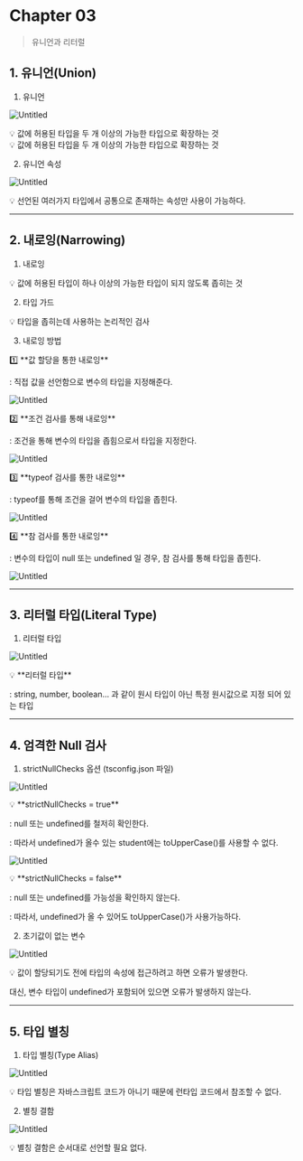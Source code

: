 # Chapter 03

> 유니언과 리터럴
> 

## 1. 유니언(Union)

1) 유니언

![Untitled](Chapter%2003%2080f991d9cec24cf3848b4e5f57059b98/Untitled.png)

<aside>
💡 값에 허용된 타입을 두 개 이상의 가능한 타입으로 확장하는 것

</aside>

<aside>
💡 값에 허용된 타입을 두 개 이상의 가능한 타입으로 확장하는 것

</aside>

2) 유니언 속성

![Untitled](Chapter%2003%2080f991d9cec24cf3848b4e5f57059b98/Untitled%201.png)

<aside>
💡 선언된 여러가지 타입에서 공통으로 존재하는 속성만 사용이 가능하다.

</aside>

---

## 2. 내로잉(Narrowing)

1) 내로잉

<aside>
💡 값에 허용된 타입이 하나 이상의 가능한 타입이 되지 않도록 좁히는 것

</aside>

2) 타입 가드

<aside>
💡 타입을 좁히는데 사용하는 논리적인 검사

</aside>

3) 내로잉 방법

<aside>
1️⃣ **값 할당을 통한 내로잉**

: 직접 값을 선언함으로 변수의 타입을 지정해준다.

</aside>

![Untitled](Chapter%2003%2080f991d9cec24cf3848b4e5f57059b98/Untitled%202.png)

<aside>
2️⃣ **조건 검사를 통해 내로잉**

: 조건을 통해 변수의 타입을 좁힘으로서 타입을 지정한다.

</aside>

![Untitled](Chapter%2003%2080f991d9cec24cf3848b4e5f57059b98/Untitled%203.png)

<aside>
3️⃣ **typeof 검사를 통한 내로잉**

: typeof를 통해 조건을 걸어 변수의 타입을 좁힌다.

</aside>

![Untitled](Chapter%2003%2080f991d9cec24cf3848b4e5f57059b98/Untitled%204.png)

<aside>
4️⃣ **참 검사를 통한 내로잉**

: 변수의 타입이 null 또는 undefined 일 경우, 참 검사를 통해 타입을 좁힌다.

</aside>

![Untitled](Chapter%2003%2080f991d9cec24cf3848b4e5f57059b98/Untitled%205.png)

---

## 3. 리터럴 타입(Literal Type)

1) 리터럴 타입

![Untitled](Chapter%2003%2080f991d9cec24cf3848b4e5f57059b98/Untitled%206.png)

<aside>
💡 **리터럴 타입**

: string, number, boolean… 과 같이 원시 타입이 아닌 특정 원시값으로 지정 되어 있는 타입

</aside>

---

## 4. 엄격한 Null 검사

1) strictNullChecks 옵션 (tsconfig.json 파일)

![Untitled](Chapter%2003%2080f991d9cec24cf3848b4e5f57059b98/Untitled%207.png)

<aside>
💡 **strictNullChecks = true**

: null 또는 undefined를 철저히 확인한다.

: 따라서 undefined가 올수 있는 student에는 toUpperCase()를 사용할 수 없다.

</aside>

![Untitled](Chapter%2003%2080f991d9cec24cf3848b4e5f57059b98/Untitled%208.png)

<aside>
💡 **strictNullChecks = false**

: null 또는 undefined를 가능성을 확인하지 않는다.

: 따라서, undefined가 올 수 있어도 toUpperCase()가 사용가능하다.

</aside>

2) 초기값이 없는 변수

![Untitled](Chapter%2003%2080f991d9cec24cf3848b4e5f57059b98/Untitled%209.png)

<aside>
💡 값이 할당되기도 전에 타입의 속성에 접근하려고 하면 오류가 발생한다.

대신, 변수 타입이 undefined가 포함되어 있으면 오류가 발생하지 않는다.

</aside>

---

## 5. 타입 별칭

1) 타입 별칭(Type Alias)

![Untitled](Chapter%2003%2080f991d9cec24cf3848b4e5f57059b98/Untitled%2010.png)

<aside>
💡 타입 별칭은 자바스크립트 코드가 아니기 때문에 런타입 코드에서 참조할 수 없다.

</aside>

2) 별칭 결함

![Untitled](Chapter%2003%2080f991d9cec24cf3848b4e5f57059b98/Untitled%2011.png)

<aside>
💡 별칭 결함은 순서대로 선언할 필요 없다.

</aside>